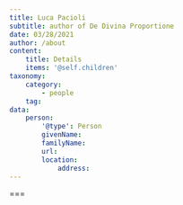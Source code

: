 ```yaml
---
title: Luca Pacioli
subtitle: author of De Divina Proportione
date: 03/28/2021
author: /about
content:
    title: Details
    items: '@self.children'
taxonomy:
    category: 
        - people
    tag: 
data:
    person:
        '@type': Person
        givenName: 
        familyName: 
        url:  
        location:
            address:
---
```




===


